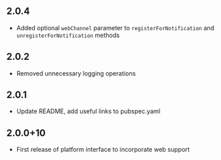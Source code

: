 ## 2.0.4
* Added optional `webChannel` parameter to `registerForNotification` and `unregisterForNotification` methods

## 2.0.2
* Removed unnecessary logging operations
  
## 2.0.1
* Update README, add useful links to pubspec.yaml

## 2.0.0+10
* First release of platform interface to incorporate web support
